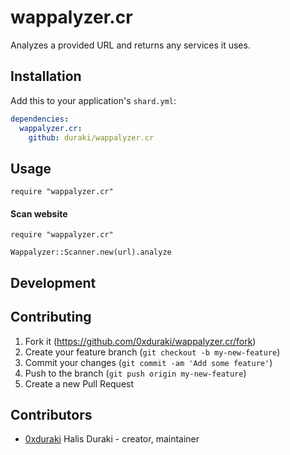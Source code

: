 # wappalyzer.cr

Analyzes a provided URL and returns any services it uses.

## Installation

Add this to your application's `shard.yml`:

```yaml
dependencies:
  wappalyzer.cr:
    github: duraki/wappalyzer.cr
```

## Usage

```crystal
require "wappalyzer.cr"
```

#### Scan website

```crystal
require "wappalyzer.cr"

Wappalyzer::Scanner.new(url).analyze
```

## Development

## Contributing

1. Fork it (<https://github.com/0xduraki/wappalyzer.cr/fork>)
2. Create your feature branch (`git checkout -b my-new-feature`)
3. Commit your changes (`git commit -am 'Add some feature'`)
4. Push to the branch (`git push origin my-new-feature`)
5. Create a new Pull Request

## Contributors

- [0xduraki](https://github.com/duraki) Halis Duraki - creator,
maintainer
